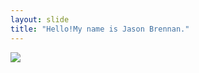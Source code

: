 ```yaml
---
layout: slide
title: "Hello!My name is Jason Brennan."
---
```

![](https://media.discordapp.net/attachments/750503471182119040/798226394148241448/20210111_112641.jpg?width=316&height=421)

